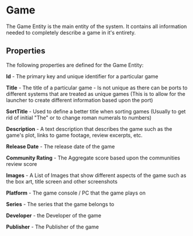 # Game

The Game Entity is the main entity of the system. It contains all information needed to completely describe a game in it's entirety.

## Properties

The following properties are defined for the Game Entity:

__Id__ - The primary key and unique identifier for a particular game

__Title__ - The title of a particular game - Is not unique as there can be ports to different systems that are treated as unique games (This is to allow for the launcher to create different information based upon the port)

__SortTitle__ - Used to define a better title when sorting games (Usually to get rid of initial "The" or to change roman numerals to numbers)

__Description__ - A text description that describes the game such as the game's plot, links to game footage, review excerpts, etc.

__Release Date__ - The release date of the game

__Community Rating__ - The Aggregate score based upon the communities review score

__Images__ - A List of Images that show different aspects of the game such as the box art, title screen and other screenshots

__Platform__ - The game console / PC that the game plays on

__Series__ - The series that the game belongs to

__Developer__ - the Developer of the game

__Publisher__ - The Publisher of the game
